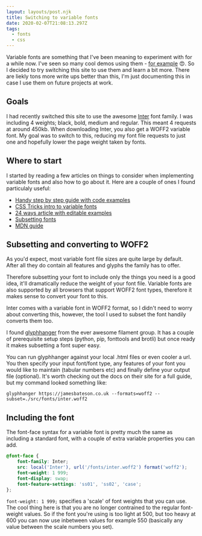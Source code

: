 ```yaml
---
layout: layouts/post.njk
title: Switching to variable fonts
date: 2020-02-07T21:08:13.297Z
tags:
  - fonts
  - css
---
```

Variable fonts are something that I've been meaning to experiment with for a while now. I've seen so many cool demos using them - [for example](https://codepen.io/cassie-codes/pen/jOEdPEJ?editors=0100) 😍. So I decided to try switching this site to use them and learn a bit more. There are liekly tons more write ups better than this, I'm just documenting this in case I use them on future projects at work.

## Goals

I had recently switched this site to use the awesome [Inter](https://rsms.me/inter/) font family. I was including 4 weights; black, bold, medium and regular. This meant 4 requests at around 450kb. When downloading Inter, you also get a WOFF2 variable font. My goal was to switch to this, reducing my font file requests to just one and hopefully lower the page weight taken by fonts.

## Where to start

I started by reading a few articles on things to consider when implementing variable fonts and also how to go about it. Here are a couple of ones I found particulaly useful:

- [Handy step by step guide with code examples](https://medium.com/clear-left-thinking/how-to-use-variable-fonts-in-the-real-world-e6d73065a604)
- [CSS Tricks intro to variable fonts](https://css-tricks.com/one-file-many-options-using-variable-fonts-web/)
- [24 ways article with editable examples](https://24ways.org/2019/an-introduction-to-variable-fonts/)
- [Subsetting fonts](https://michaeljherold.com/2015/05/04/creating-a-subset-font/)
- [MDN guide](https://developer.mozilla.org/en-US/docs/Web/CSS/CSS_Fonts/Variable_Fonts_Guide)

## Subsetting and converting to WOFF2

As you'd expect, most variable font file sizes are quite large by default. After all they do contain all features and glyphs the family has to offer.

Therefore subsetting your font to include only the things you need is a good idea, it'll dramatically reduce the weight of your font file. Variable fonts are also supported by all browsers that support WOFF2 font types, therefore it makes sense to convert your font to this.

Inter comes with a variable font in WOFF2 format, so I didn't need to worry about converting this, however, the tool I used to subset the font handily converts them too.

I found [glyphhanger](https://github.com/filamentgroup/glyphhanger) from the ever awesome filament group. It has a couple of prerequisite setup steps (python, pip, fonttools and brotli) but once ready it makes subsetting a font super easy.

You can run glyphhanger against your local .html files or even cooler a url. You then specify your input font/font type, any features of your font you would like to maintain (tabular numbers etc) and finally define your output file (optional). It's worth checking out the docs on their site for a full guide, but my command looked something like:

``` text
glyphhanger https://jamesbateson.co.uk --formats=woff2 --subset=./src/fonts/inter.woff2
```

## Including the font

The font-face syntax for a variable font is pretty much the same as including a standard font, with a couple of extra variable properties you can add.

``` scss
@font-face {
    font-family: Inter;
    src: local('Inter'), url('/fonts/inter.woff2') format('woff2');
    font-weight: 1 999;
    font-display: swap;
    font-feature-settings: 'ss01', 'ss02', 'case';
};
```

`font-weight: 1 999;` specifies a 'scale' of font weights that you can use. The cool thing here is that you are no longer contrained to the regular font-weight values. So if the font you're using is too light at 500, but too heavy at 600 you can now use inbetween values for example 550 (basically any value between the scale numbers you set).

